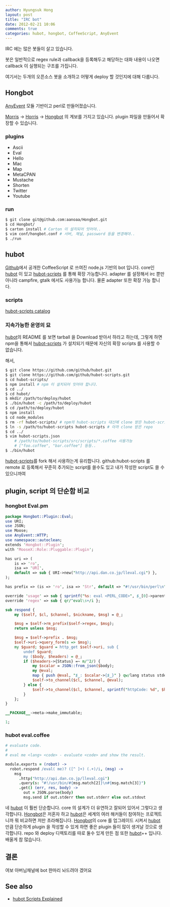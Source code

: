 ```yaml
---
author: Hyungsuk Hong
layout: post
title: "IRC bot"
date: 2012-02-21 10:06
comments: true
categories: hubot, hongbot, CoffeeScript, AnyEvent
---
```


IRC 에는 많은 봇들이 살고 있습니다.

봇은 일반적으로 regex rule과 callback을 등록해두고 해당하는 대화
내용이 나오면 callback 이 실행되는 구조를 가집니다.

여기서는 두개의 오픈소스 봇을 소개하고 어떻게 deploy 할 것인지에 대해
다룹니다.

## Hongbot ##

[AnyEvent][AnyEvent] 모듈 기반이고 perl로 만들어졌습니다.

[Morris][Morris] -> [Horris][Horris] -> [Hongbot][Hongbot] 의 계보를
가지고 있습니다. plugin 파일을 만들어서 확장할 수 있습니다.

### plugins ###

- Ascii
- Eval
- Hello
- Mac
- Map
- MetaCPAN
- Mustache
- Shorten
- Twitter
- Youtube

### run ###

```bash
$ git clone git@github.com:aanoaa/Hongbot.git
$ cd Hongbot/
$ carton install # Carton 이 설치되어 잇어야..
$ vim conf/hongbot.conf # 서버, 채널, password 등을 변경해야..
$ ./run
```

## hubot ##

[Github][Github]에서 공개한 CoffeeScript 로 쓰여진 node.js 기반의 bot
입니다. core인 [hubot][hubot] 이 있고 [hubot-scripts][hubot-scripts]
를 통해 확장 가능합니다. adapter 를 설정해서 irc 뿐만아니라 campfire,
gtalk 에서도 사용가능 합니다. 물론 adapter 또한 확장 가능 합니다.

### scripts ###

[hubot-scripts catalog][hubot-scripts catalog]

### 지속가능한 운영의 묘 ###

[hubot][hubot]의 README 를 보면 tarball 을 Download 받아서 하라고
하는데, 그렇게 하면 npm을 통해서 [hubot-scripts][npm-hubot-scripts]
가 설치되기 때문에 자신의 확장 scripts 를 사용할 수 없습니다.

해서,

```bash
$ git clone https://github.com/github/hubot.git
$ git clone https://github.com/github/hubot-scripts.git
$ cd hubot-scripts/
$ npm install # npm 이 설치되어 잇어야 합니다.
$ cd ../
$ cd hubot/
$ mkdir /path/to/deploy/hubot
$ ./bin/hubot -c /path/to/deploy/hubot
$ cd /path/to/deploy/hubot
$ npm install
$ cd node_modules
$ rm -rf hubot-scripts/ # npm의 hubot-scripts 대신에 clone 받은 hubot-scripts 를 사용합니다.
$ ln -s /path/to/hubot-scripts hubot-scripts # 아까 clone 받은 repo
$ cd ../
$ vim hubot-scripts.json
    # /path/to/hubot-scripts/src/scripts/*.coffee 사용가능
    # ["foo.coffee", "bar.coffee"] 등등..
$ ./bin/hubot
```

[hubot-scripts][hubot-scripts]를 fork 해서 사용하는게 유리합니다.
github:hubot-scripts 를 remote 로 등록해서 꾸준히 추가되는 script를
쓸수도 있고 내가 작성한 script도 쓸 수 있으니까여

## plugin, script 의 단순함 비교 ##

### hongbot Eval.pm ###

```perl
package Hongbot::Plugin::Eval;
use URI;
use JSON;
use Moose;
use AnyEvent::HTTP;
use namespace::autoclean;
extends 'Hongbot::Plugin';
with 'MooseX::Role::Pluggable::Plugin';

has uri => (
    is => 'ro',
    isa => 'URI',
    default => sub { URI->new("http://api.dan.co.jp/lleval.cgi") },
);

has prefix => (is => 'ro', isa => 'Str', default => "#!/usr/bin/perl\n");

override 'usage' => sub { sprintf("%s: eval <PERL_CODE>", $_[0]->parent->name) };
override 'regex' => sub { qr/^eval\s+/i };

sub respond {
    my ($self, $cl, $channel, $nickname, $msg) = @_;

    $msg = $self->rm_prefix($self->regex, $msg);
    return unless $msg;

    $msg = $self->prefix . $msg;
    $self->uri->query_form(s => $msg);
    my $guard; $guard = http_get $self->uri, sub {
        undef $guard;
        my ($body, $headers) = @_;
        if ($headers->{Status} =~ m/^2/) {
            my $scalar = JSON::from_json($body);
            my @eval;
            map { push @eval, "$_: $scalar->{$_}" } qw/lang status stderr stdout syscalls time/;
            $self->to_channel($cl, $channel, @eval);
        } else {
            $self->to_channel($cl, $channel, sprintf("httpCode: %d", $headers->{Status}));
        }
    };
}

__PACKAGE__->meta->make_immutable;

1;
```

### hubot eval.coffee ###

```coffeescript
# evaluate code.
#
# eval me <lang> <code> - evaluate <code> and show the result.

module.exports = (robot) ->
  robot.respond /eval( me)? ([^ ]+) (.+)/i, (msg) ->
    msg
      .http("http://api.dan.co.jp/lleval.cgi")
      .query(s: "#!/usr/bin/#{msg.match[2]}\n#{msg.match[3]}")
      .get() (err, res, body) ->
        out = JSON.parse(body)
        msg.send if out.stderr then out.stderr else out.stdout
```

네 [hubot][hubot] 이 훨씬 단순합니다.
core 의 설계가 더 유연하고 잘되어 있어서 그렇다고 생각합니다.
[Hongbot][Hongbot]은 저혼자 하고 [hubot][hubot]은 세계의 여러 해커들이
참여하는 프로젝트니까 뭐 비교하면 저만
초라해집니다. [Hongbot][Hongbot]의 core 를 업그레이드 시켜서
[hubot][hubot] 만큼 단순하게 plugin 을 작성할 수 있게 하면 좋은 plugin
들이 많이 생겨날 것으로 생각합니다. repo 와 deploy 디렉토리를 따로
둘수 있게 만든 점 또한 [hubot][hubot]++ 입니다. 배울게 참 많습니다.

## 결론 ##

여보 아버님채널에 bot 한마리 놔드려야 겠어요

## See also ##

- [hubot Scripts Explained][hubot Scripts Explained]

[Morris]: http://search.cpan.org/~dmaki/Morris-0.01000_01/lib/Morris.pm
[Horris]: http://search.cpan.org/~aanoaa/Horris-v0.1.2/lib/Horris.pm
[Hongbot]: https://github.com/aanoaa/Hongbot
[hubot]: https://github.com/github/hubot
[hubot-scripts]: https://github.com/github/hubot-scripts
[AnyEvent]: http://search.cpan.org/~mlehmann/AnyEvent-6.14/lib/AnyEvent.pm
[hubot Scripts Explained]: http://theprogrammingbutler.com/blog/archives/2011/10/28/hubot-scripts-explained/
[Github]: https://github.com/
[hubot-scripts catalog]: http://hubot-script-catalog.herokuapp.com/
[npm-hubot-scripts]: http://search.npmjs.org/#/hubot-scripts
[CPAN]: http://search.cpan.org/
